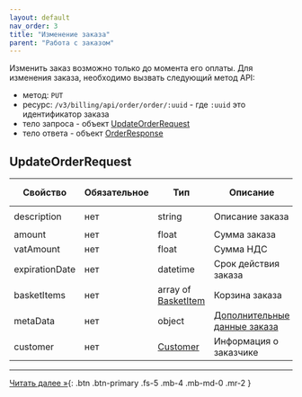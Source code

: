 ```yaml
---
layout: default
nav_order: 3
title: "Изменение заказа"
parent: "Работа с заказом"
---
```


Изменить заказ возможно только до момента его оплаты.
Для изменения заказа, необходимо вызвать следующий метод API:

- метод: `PUT`
- ресурс: `/v3/billing/api/order/order/:uuid` - где `:uuid` это идентификатор заказа 
- тело запроса - объект [UpdateOrderRequest](#updateorderrequest)
- тело ответа - объект [OrderResponse](/docs/order/create/#orderresponse)


## UpdateOrderRequest

| Свойство       | Обязательное | Тип                                                   | Описание                                              | Пример значения             |
|----------------|--------------|-------------------------------------------------------|-------------------------------------------------------|-----------------------------|
| description    | нет          | string                                                | Описание заказа                                       | `Оплата номера в отеле`     |
| amount         | нет          | float                                                 | Сумма заказа                                          | `19658.45`                  |
| vatAmount      | нет          | float                                                 | Сумма НДС                                             | `156.56`                    |
| expirationDate | нет          | datetime                                              | Срок действия заказа                                  | `2020-12-22T00:00:00+00:00` |
| basketItems    | нет          | array of [BasketItem](/docs/order/create/#basketitem) | Корзина заказа                                        |                             |
| metaData       | нет          | object                                                | [Дополнительные данные заказа](/docs/order/metadata/) |                             |
| customer       | нет          | [Customer](/docs/order/create/#customer)              | Информация о заказчике                                |                             |

---

[Читать далее &raquo;](/docs/order/delete){: .btn .btn-primary .fs-5 .mb-4 .mb-md-0 .mr-2 }
